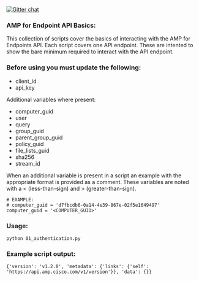 [![Gitter chat](https://img.shields.io/badge/gitter-join%20chat-brightgreen.svg)](https://gitter.im/CiscoSecurity/AMP-for-Endpoints "Gitter chat")

### AMP for Endpoint API Basics:
This collection of scripts cover the basics of interacting with the AMP for Endpoints API. Each script covers one API endpoint. These are intented to show the bare minimum required to interact with the API endpoint.

### Before using you must update the following:
- client_id
- api_key

Additional variables where present:
- computer_guid
- user
- query
- group_guid
- parent_group_guid
- policy_guid
- file_lists_guid
- sha256
- stream_id

When an additional variable is present in a script an example with the appropriate format is provided as a comment. These variables are noted with a < (less-than-sign) and > (greater-than-sign).
```
# EXAMPLE:
# computer_guid = 'd7fbcdb6-0a14-4e39-867e-02f5e1649497'
computer_guid = '<COMPUTER_GUID>'
```

### Usage:
```
python 01_authentication.py
```

### Example script output:
```
{'version': 'v1.2.0', 'metadata': {'links': {'self': 'https://api.amp.cisco.com/v1/version'}}, 'data': {}}
```
